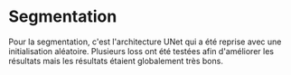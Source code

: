# Segmentation 

Pour la segmentation, c'est l'architecture UNet qui a été reprise avec une initialisation aléatoire. Plusieurs loss ont été testées afin d'améliorer les résultats mais les résultats étaient globalement très bons.